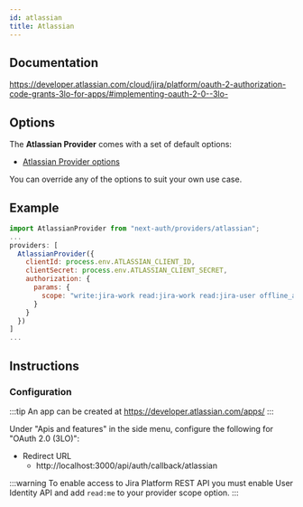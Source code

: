 ```yaml
---
id: atlassian
title: Atlassian
---
```


## Documentation

https://developer.atlassian.com/cloud/jira/platform/oauth-2-authorization-code-grants-3lo-for-apps/#implementing-oauth-2-0--3lo-

## Options

The **Atlassian Provider** comes with a set of default options:

- [Atlassian Provider options](https://github.com/nextauthjs/next-auth/blob/v4/packages/next-auth/src/providers/atlassian.ts)

You can override any of the options to suit your own use case.

## Example

```js
import AtlassianProvider from "next-auth/providers/atlassian";
...
providers: [
  AtlassianProvider({
    clientId: process.env.ATLASSIAN_CLIENT_ID,
    clientSecret: process.env.ATLASSIAN_CLIENT_SECRET,
    authorization: {
      params: {
        scope: "write:jira-work read:jira-work read:jira-user offline_access read:me"
      }
    }
  })
]
...
```

## Instructions

### Configuration

:::tip
An app can be created at https://developer.atlassian.com/apps/
:::

Under "Apis and features" in the side menu, configure the following for "OAuth 2.0 (3LO)":

- Redirect URL
  - http://localhost:3000/api/auth/callback/atlassian

:::warning
To enable access to Jira Platform REST API you must enable User Identity API and add `read:me` to your provider scope option.
:::
